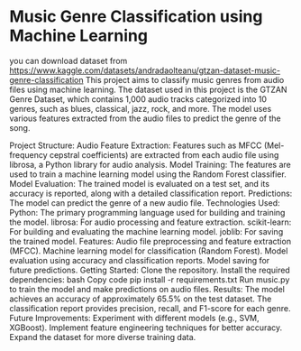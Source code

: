 # Music Genre Classification using Machine Learning
you can download dataset from  https://www.kaggle.com/datasets/andradaolteanu/gtzan-dataset-music-genre-classification
This project aims to classify music genres from audio files using machine learning. The dataset used in this project is the GTZAN Genre Dataset, which contains 1,000 audio tracks categorized into 10 genres, such as blues, classical, jazz, rock, and more. The model uses various features extracted from the audio files to predict the genre of the song.

Project Structure:
Audio Feature Extraction: Features such as MFCC (Mel-frequency cepstral coefficients) are extracted from each audio file using librosa, a Python library for audio analysis.
Model Training: The features are used to train a machine learning model using the Random Forest classifier.
Model Evaluation: The trained model is evaluated on a test set, and its accuracy is reported, along with a detailed classification report.
Predictions: The model can predict the genre of a new audio file.
Technologies Used:
Python: The primary programming language used for building and training the model.
librosa: For audio processing and feature extraction.
scikit-learn: For building and evaluating the machine learning model.
joblib: For saving the trained model.
Features:
Audio file preprocessing and feature extraction (MFCC).
Machine learning model for classification (Random Forest).
Model evaluation using accuracy and classification reports.
Model saving for future predictions.
Getting Started:
Clone the repository.
Install the required dependencies:
bash
Copy code
pip install -r requirements.txt
Run music.py to train the model and make predictions on audio files.
Results:
The model achieves an accuracy of approximately 65.5% on the test dataset.
The classification report provides precision, recall, and F1-score for each genre.
Future Improvements:
Experiment with different models (e.g., SVM, XGBoost).
Implement feature engineering techniques for better accuracy.
Expand the dataset for more diverse training data.
